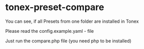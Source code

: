 # tonex-preset-compare
You can see, if all Presets from one folder are installed in Tonex


Please read the config.example.yaml - file

Just run the compare.php file (you need php to be installed)